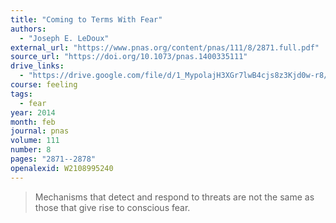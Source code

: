 ```yaml
---
title: "Coming to Terms With Fear"
authors:
  - "Joseph E. LeDoux"
external_url: "https://www.pnas.org/content/pnas/111/8/2871.full.pdf"
source_url: "https://doi.org/10.1073/pnas.1400335111"
drive_links:
  - "https://drive.google.com/file/d/1_MypolajH3XGr7lwB4cjs8z3Kjd0w-r8/view?usp=drivesdk"
course: feeling
tags:
  - fear
year: 2014
month: feb
journal: pnas
volume: 111
number: 8
pages: "2871--2878"
openalexid: W2108995240
---
```


> Mechanisms that detect and respond to threats are not the same as those that give rise to conscious fear.

